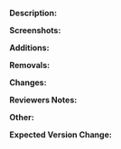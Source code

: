 **Description:**

<!-- Add a short description of the changes -->

**Screenshots:**

<!-- If the changes involve visual changes, add a screenshot(s) of the change -->

**Additions:**

<!-- List any functionality or code that was added.  Include the issue number -->
<!-- Example: -->
<!-- - Add alternative text to all images (#98) -->

**Removals:**

<!-- List any functionality or code that was removed.  Include the issue number -->
<!-- Example: -->
<!-- - Basic.css file as the file was not needed in the project (#103) -->

**Changes:**

<!-- List any functionality or code that was modified.  Include the issue number -->
<!-- Example: -->
<!-- - Updated README -->

**Reviewers Notes:**

<!-- Any notes that would help the reviewers including items to pay special attention to or the steps to view the changes -->

**Other:**

<!-- General space for anything not covered above including if there is a dependency on another PR -->

**Expected Version Change:**

<!-- Uncomment the expected semver  -->
<!-- major -->
<!-- minor -->
<!-- patch -->

